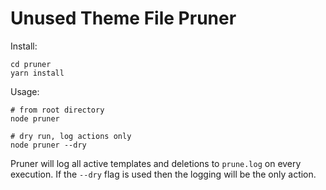 # Unused Theme File Pruner

Install:
```
cd pruner
yarn install
```

Usage:
```
# from root directory
node pruner

# dry run, log actions only
node pruner --dry
```

Pruner will log all active templates and deletions to `prune.log` on every execution.  If the `--dry` flag is used then the logging will be the only action.